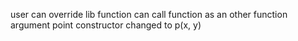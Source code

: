 user can override lib function
can call function as an other function argument
point constructor changed to p(x, y)
